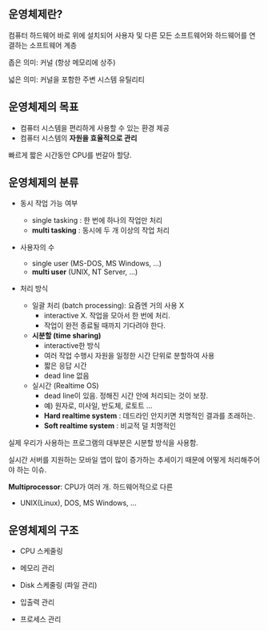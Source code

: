 ## 운영체제란?

컴퓨터 하드웨어 바로 위에 설치되어 사용자 및 다른 모든 소프트웨어와 하드웨어를 연결하는 소프트웨어 계층

좁은 의미: 커널 (항상 메모리에 상주)

넓은 의미: 커널을 포함한 주변 시스템 유틸리티 


## 운영체제의 목표

- 컴퓨터 시스템을 편리하게 사용할 수 있는 환경 제공
- 컴퓨터 시스템의 **자원을 효율적으로 관리**

빠르게 짧은 시간동안 CPU를 번갈아 할당.

## 운영체제의 분류

- 동시 작업 가능 여부 
    - single tasking : 한 번에 하나의 작업만 처리
    - **multi tasking** : 동시에 두 개 이상의 작업 처리

- 사용자의 수 
    - single user (MS-DOS, MS Windows, ...)
    - **multi user** (UNIX, NT Server, ...)

- 처리 방식
    - 일괄 처리 (batch processing): 요즘엔 거의 사용 X
        - interactive X. 작업을 모아서 한 번에 처리.
        - 작업이 완전 종료될 때까지 기다려야 한다. 
    - **시분할 (time sharing)**
        - interactive한 방식
        - 여러 작업 수행시 자원을 일정한 시간 단위로 분할하여 사용
        - 짧은 응답 시간
        - dead line 없음
    - 실시간 (Realtime OS)
        - dead line이 있음. 정해진 시간 안에 처리되는 것이 보장.
        - 예) 원자로, 미사일, 반도체, 로토트 ...
        - **Hard realtime system** : 데드라인 안지키면 치명적인 결과를 초래하는.
        - **Soft realtime system** : 비교적 덜 치명적인
        
실제 우리가 사용하는 프로그램의 대부분은 시분할 방식을 사용함. 

실시간 서버를 지원하는 모바일 앱이 많이 증가하는 추세이기 때문에 어떻게 처리해주어야 하는 이슈.

**Multiprocessor**: CPU가 여러 개. 하드웨어적으로 다른


- UNIX(Linux), DOS, MS Windows, ...


## 운영체제의 구조

- CPU 스케줄링
- 메모리 관리
- Disk 스케줄링 (파일 관리)
- 입출력 관리

- 프로세스 관리







